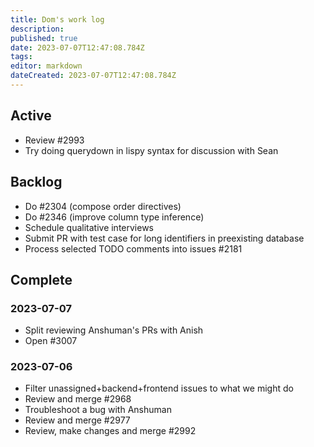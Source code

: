 ```yaml
---
title: Dom's work log
description: 
published: true
date: 2023-07-07T12:47:08.784Z
tags: 
editor: markdown
dateCreated: 2023-07-07T12:47:08.784Z
---
```


## Active

- Review #2993
- Try doing querydown in lispy syntax for discussion with Sean

## Backlog

- Do #2304 (compose order directives)
- Do #2346 (improve column type inference)
- Schedule qualitative interviews
- Submit PR with test case for long identifiers in preexisting database
- Process selected TODO comments into issues #2181

## Complete

### 2023-07-07

- Split reviewing Anshuman's PRs with Anish
- Open #3007

### 2023-07-06

- Filter unassigned+backend+frontend issues to what we might do
- Review and merge #2968
- Troubleshoot a bug with Anshuman
- Review and merge #2977
- Review, make changes and merge #2992
